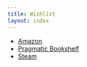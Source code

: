 ```yaml
---
title: Wishlist
layout: index
---
```


- [Amazon](http://amzn.com/w/2HLJCZBKM412G)
- [Pragmatic Bookshelf](http://pragprog.com/wishlist/brian-kelly-6643-112576fee5)
- [Steam](http://steamcommunity.com/id/spilth/wishlist)

